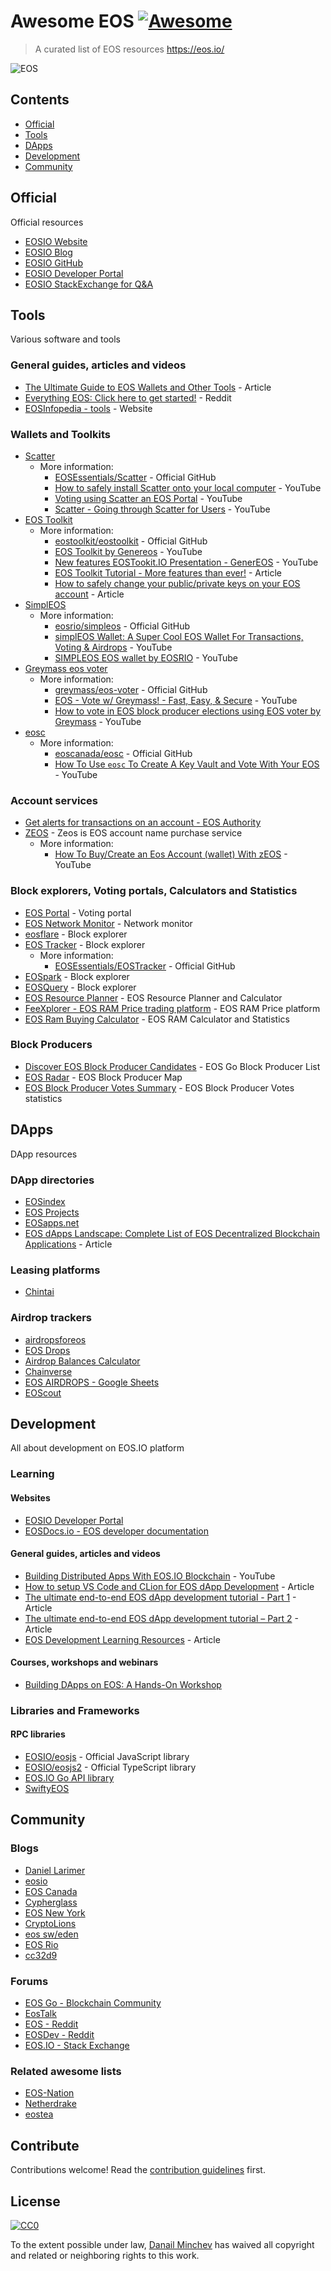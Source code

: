 # Awesome EOS [![Awesome](https://cdn.rawgit.com/sindresorhus/awesome/d7305f38d29fed78fa85652e3a63e154dd8e8829/media/badge.svg)](https://github.com/sindresorhus/awesome)

> A curated list of EOS resources https://eos.io/


![EOS](https://raw.githubusercontent.com/DanailMinchev/awesome-eos/master/eos-logo.png)


## Contents

- [Official](#official)
- [Tools](#tools)
- [DApps](#dapps)
- [Development](#development)
- [Community](#community)


## Official

Official resources

- [EOSIO Website](https://eos.io/)
- [EOSIO Blog](https://medium.com/eosio)
- [EOSIO GitHub](https://github.com/eosio)
- [EOSIO Developer Portal](https://developers.eos.io/)
- [EOSIO StackExchange for Q&A](https://eosio.stackexchange.com/)


## Tools

Various software and tools

### General guides, articles and videos

- [The Ultimate Guide to EOS Wallets and Other Tools](https://trybe.one/the-ultimate-guide-to-eos-tools/) - Article
- [Everything EOS: Click here to get started!](https://www.reddit.com/r/eos/comments/8rmbw4/everything_eos_click_here_to_get_started/) - Reddit
- [EOSInfopedia - tools](http://eosinfopedia.io/eostools.html) - Website

### Wallets and Toolkits

- [Scatter](https://get-scatter.com/)
  - More information:
    - [EOSEssentials/Scatter](https://github.com/EOSEssentials/Scatter) - Official GitHub
    - [How to safely install Scatter onto your local computer](https://www.youtube.com/watch?v=6770ySYX_8Y) - YouTube
    - [Voting using Scatter an EOS Portal](https://www.youtube.com/watch?v=_hWRAjLKa8w) - YouTube
    - [Scatter - Going through Scatter for Users](https://www.youtube.com/watch?v=omfdC5zfXOE) - YouTube
- [EOS Toolkit](https://eostoolkit.io/)
  - More information:
    - [eostoolkit/eostoolkit](https://github.com/eostoolkit/eostoolkit) - Official GitHub
    - [EOS Toolkit by Genereos](https://www.youtube.com/watch?v=dg7mIWPnV0E) - YouTube
    - [New features EOSTookit.IO Presentation - GenerEOS](https://www.youtube.com/watch?v=Qp0I9xMQhTs) - YouTube
    - [EOS Toolkit Tutorial - More features than ever!](https://steemit.com/eos/@genereos/eos-toolkit-tutorial-more-features-than-ever) - Article
    - [How to safely change your public/private keys on your EOS account](https://trybe.one/how-to-safely-change-your-public-private-keys-on-your-eos-account/) - Article
- [SimplEOS](https://eosrio.io/simpleos/)
  - More information:
    - [eosrio/simpleos](https://github.com/eosrio/simpleos) - Official GitHub
    - [simplEOS Wallet: A Super Cool EOS Wallet For Transactions, Voting & Airdrops](https://www.youtube.com/watch?v=valaPyHftus) - YouTube
    - [SIMPLEOS EOS wallet by EOSRIO](https://www.youtube.com/watch?v=v69oFvexka0) - YouTube
- [Greymass eos voter](https://github.com/greymass/eos-voter)
  - More information:
    - [greymass/eos-voter](https://github.com/greymass/eos-voter) - Official GitHub
    - [EOS - Vote w/ Greymass! - Fast, Easy, & Secure](https://www.youtube.com/watch?v=cHEKQl5Fa5M) - YouTube
    - [How to vote in EOS block producer elections using EOS voter by Greymass](https://www.youtube.com/watch?v=TF16fQCuIis) - YouTube
- [eosc](https://www.eoscanada.com/en/tools/eosc)
  - More information:
    - [eoscanada/eosc](https://github.com/eoscanada/eosc) - Official GitHub
    - [How To Use `eosc` To Create A Key Vault and Vote With Your EOS](https://www.youtube.com/watch?v=aqeLuijgL3g) - YouTube

### Account services

- [Get alerts for transactions on an account - EOS Authority](https://eosauthority.com/alerts)
- [ZEOS](https://www.zeos.co/) - Zeos is EOS account name purchase service
  - More information:
    - [How To Buy/Create an Eos Account (wallet) With zEOS](https://www.youtube.com/watch?v=q8kcs1MuPNE) - YouTube

### Block explorers, Voting portals, Calculators and Statistics

- [EOS Portal](https://eosportal.io/chain/12/producers) - Voting portal
- [EOS Network Monitor](http://eosnetworkmonitor.io/) - Network monitor
- [eosflare](https://eosflare.io/) - Block explorer
- [EOS Tracker](https://eostracker.io/) - Block explorer
  - More information:
    - [EOSEssentials/EOSTracker](https://github.com/EOSEssentials/EOSTracker) - Official GitHub
- [EOSpark](https://eospark.com/) - Block explorer
- [EOSQuery](https://eosquery.com/) - Block explorer
- [EOS Resource Planner](https://www.eosrp.io/) - EOS Resource Planner and Calculator
- [FeeXplorer - EOS RAM Price trading platform](https://eos.feexplorer.io/) - EOS RAM Price platform
- [EOS Ram Buying Calculator](https://www.marketstackd.io/) - EOS RAM Calculator and Statistics

### Block Producers

- [Discover EOS Block Producer Candidates](https://bp.eosgo.io/) - EOS Go Block Producer List
- [EOS Radar](https://www.eos-radar.com/) - EOS Block Producer Map
- [EOS Block Producer Votes Summary](http://eos-bp-votes.dapptools.info/s/api/block-producer-votes-stack-html/1/30) - EOS Block Producer Votes statistics


## DApps

DApp resources

### DApp directories

- [EOSindex](https://eosindex.io/)
- [EOS Projects](https://eosprojects.org/)
- [EOSapps.net](https://eosapps.net/)
- [EOS dApps Landscape: Complete List of EOS Decentralized Blockchain Applications](https://101blockchains.com/eos-dapps-landscape-complete-list/) - Article

### Leasing platforms

- [Chintai](https://chintai-eos.io/)

### Airdrop trackers

- [airdropsforeos](https://airdropsforeos.com/)
- [EOS Drops](https://www.eosdrops.io/)
- [Airdrop Balances Calculator](http://airdropcalculator.horuspay.io/)
- [Chainverse](http://chainverse.com/eos-airdrops/)
- [EOS AIRDROPS - Google Sheets](https://docs.google.com/spreadsheets/d/1fsyDBqAOAeJZoUwko-XtqYSMlCNA3o7UJlNkySJzKxY)
- [EOScout](https://eoscout.com/eos-airdrops-list-calendar.html)


## Development

All about development on EOS.IO platform

### Learning

#### Websites

- [EOSIO Developer Portal](https://developers.eos.io/)
- [EOSDocs.io - EOS developer documentation](https://www.eosdocs.io/)

#### General guides, articles and videos

- [Building Distributed Apps With EOS.IO Blockchain](https://www.youtube.com/watch?v=E3Tx2DseLGE) - YouTube
- [How to setup VS Code and CLion for EOS dApp Development](https://infinitexlabs.com/setup-ide-for-eos-development/) - Article
- [The ultimate end-to-end EOS dApp development tutorial - Part 1](https://infinitexlabs.com/eos-development-tutorial-part-1/) - Article
- [The ultimate end-to-end EOS dApp development tutorial – Part 2](https://infinitexlabs.com/eos-development-tutorial-part-2/) - Article
- [EOS Development Learning Resources](https://medium.com/coinmonks/eos-development-learning-resources-d6875196b980) - Article

#### Courses, workshops and webinars

- [Building DApps on EOS: A Hands-On Workshop](https://objectcomputing.com/training/catalog/software-engineering/building-dapps-with-eos-workshop)

### Libraries and Frameworks

#### RPC libraries

- [EOSIO/eosjs](https://github.com/EOSIO/eosjs) - Official JavaScript library
- [EOSIO/eosjs2](https://github.com/EOSIO/eosjs2) - Official TypeScript library
- [EOS.IO Go API library](https://github.com/eoscanada/eos-go)
- [SwiftyEOS](https://github.com/ProChain/SwiftyEOS)


## Community

### Blogs

- [Daniel Larimer](https://medium.com/@bytemaster)
- [eosio](https://medium.com/@eosio)
- [EOS Canada](https://steemit.com/@eos-canada)
- [Cypherglass](https://steemit.com/@cypherglass)
- [EOS New York](https://medium.com/@eosnewyork)
- [CryptoLions](https://steemit.com/@cryptolions)
- [eos sw/eden](https://steemit.com/@eos.sw-eden)
- [EOS Rio](https://steemit.com/@eosrio)
- [cc32d9](https://medium.com/@cc32d9)

### Forums

- [EOS Go - Blockchain Community](https://forums.eosgo.io/)
- [EosTalk](https://eostalk.io/)
- [EOS - Reddit](https://www.reddit.com/r/eos/)
- [EOSDev - Reddit](https://www.reddit.com/r/EOSDev/)
- [EOS.IO - Stack Exchange](https://eosio.stackexchange.com/)


### Related awesome lists

- [EOS-Nation](https://github.com/EOS-Nation/Awesome-EOS)
- [Netherdrake](https://github.com/Netherdrake/awesome-eos)
- [eostea](https://github.com/eostea/awesome-eos)


## Contribute

Contributions welcome! Read the [contribution guidelines](contributing.md) first.


## License

[![CC0](http://mirrors.creativecommons.org/presskit/buttons/88x31/svg/cc-zero.svg)](http://creativecommons.org/publicdomain/zero/1.0)

To the extent possible under law, [Danail Minchev](https://github.com/DanailMinchev) has waived all copyright and
related or neighboring rights to this work.
